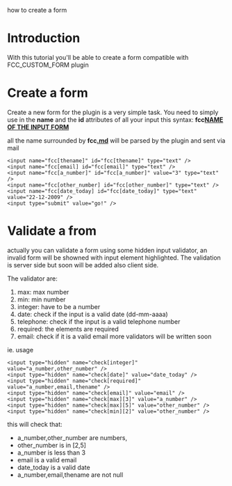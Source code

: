 how to create a form

# Introduction #

With this tutorial you'll be able to create a form compatible with FCC\_CUSTOM\_FORM plugin


# Create a form #

Create a new form for the plugin is a very simple task. You need to simply use in the **name** and the **id** attributes of all your input this syntax: **fcc[NAME OF THE INPUT FORM](THE.md)**

all the name surrounded by **fcc[.md](.md)** will be parsed by the plugin and sent via mail

```
<input name="fcc[thename]" id="fcc[thename]" type="text" />
<input name="fcc[email] id="fcc[email]" type="text" />
<input name="fcc[a_number]" id="fcc[a_number]" value="3" type="text" />
<input name="fcc[other_number] id="fcc[other_number]" type="text" />
<input name="fcc[date_today] id="fcc[date_today]" type="text" value="22-12-2009" />
<input type="submit" value="go!" />
```

# Validate a from #

actually you can validate a form using some hidden input validator, an invalid form will be showned with input element highlighted. The validation is server side but soon will be added also client side.

The validator are:
  1. max: max number
  1. min: min number
  1. integer: have to be a number
  1. date: check if the input is a valid date (dd-mm-aaaa)
  1. telephone: check if the input is a valid telephone number
  1. required: the elements are required
  1. email: check if it is a valid email
more validators will be written soon

ie. usage
```
<input type="hidden" name="check[integer]" value="a_number,other_number" />
<input type="hidden" name="check[date]" value="date_today" />
<input type="hidden" name="check[required]" value="a_number,email,thename" />
<input type="hidden" name="check[email]" value="email" />
<input type="hidden" name="check[max][3]" value="a_number" />
<input type="hidden" name="check[max][5]" value="other_number" />
<input type="hidden" name="check[min][2]" value="other_number" />
```

this will check that:
  * a\_number,other\_number are numbers,
  * other\_number is in [2,5]
  * a\_number is less than 3
  * email is a valid email
  * date\_today is a valid date
  * a\_number,email,thename are not null